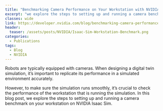 ```yaml
---
title: "Benchmarking Camera Performance on Your Workstation with NVIDIA Isaac Sim"
excerpt: "we explore the steps to setting up and running a camera benchmark on your workstation on NVIDIA Isaac Sim."
classes: wide
link: https://developer.nvidia.com/blog/benchmarking-camera-performance-on-your-workstation-with-nvidia-isaac-sim/
header:
  teaser: /assets/posts/NVIDIA/Isaac-Sim-Workstation-Benchmark.png
categories:
  - Publications
tags:
  - Blog
  - NVIDIA
---
```


Robots are typically equipped with cameras. When designing a digital twin simulation, it’s important to replicate its performance in a simulated environment accurately.

However, to make sure the simulation runs smoothly, it’s crucial to check the performance of the workstation that is running the simulation. In this blog post, we explore the steps to setting up and running a camera benchmark on your workstation on NVIDIA Isaac Sim.